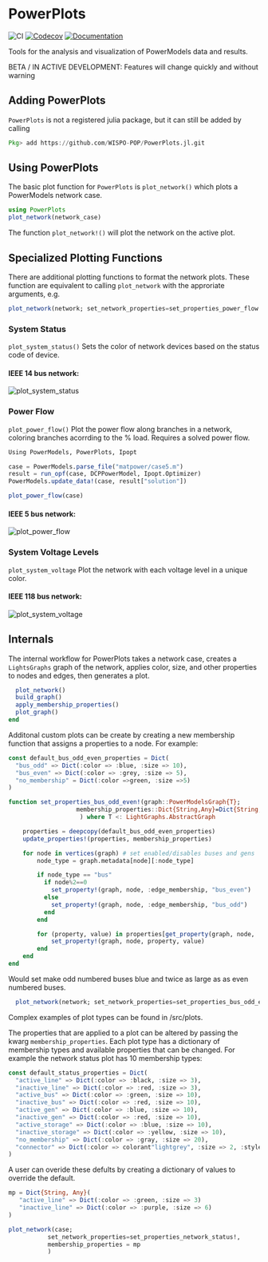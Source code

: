 # PowerPlots

![CI](https://github.com/WISPO-POP/PowerPlots.jl/workflows/CI/badge.svg) [![Codecov](https://codecov.io/gh/WISPO-POP/PowerPlots.jl/branch/master/graph/badge.svg)](https://codecov.io/gh/WISPO-POP/PowerPlots.jl) [![Documentation](https://github.com/WISPO-POP/PowerPlots.jl/workflows/Documentation/badge.svg)](https://wispo-pop.github.io/PowerPlots.jl/dev/)


Tools for the analysis and visualization of PowerModels data and results.

BETA / IN ACTIVE DEVELOPMENT: Features will change quickly and without warning

## Adding PowerPlots
`PowerPlots` is not a registered julia package, but it can still be added by calling

```julia
Pkg> add https://github.com/WISPO-POP/PowerPlots.jl.git
```

## Using PowerPlots

The basic plot function for `PowerPlots` is `plot_network()` which plots a  PowerModels network case.

```julia
using PowerPlots
plot_network(network_case)
```

The function `plot_network!()` will plot the network on the active plot.

## Specialized Plotting Functions

There are additional plotting functions to format the network plots. These function are equivalent to calling `plot_network` with the approriate arguments, e.g.
```julia
plot_network(network; set_network_properties=set_properties_power_flow!)
```

### System Status
`plot_system_status()`
Sets the color of network devices based on the status code of device.

#### IEEE 14 bus network:
![plot_system_status](https://github.com/WISPO-POP/PowerPlots.jl/blob/master/example_plots/network_status.png)


### Power Flow
`plot_power_flow()`
Plot the power flow along branches in a network, coloring branches acorrding to the % load. Requires a solved power flow.
```julia
Using PowerModels, PowerPlots, Ipopt

case = PowerModels.parse_file("matpower/case5.m")
result = run_opf(case, DCPPowerModel, Ipopt.Optimizer)
PowerModels.update_data!(case, result["solution"])

plot_power_flow(case)
```

#### IEEE 5 bus network:
![plot_power_flow](https://github.com/WISPO-POP/PowerPlots.jl/blob/master/example_plots/power_flow.png)

### System Voltage Levels
`plot_system_voltage`
Plot the network with each voltage level in a unique color.

#### IEEE 118 bus network:
![plot_system_voltage](https://github.com/WISPO-POP/PowerPlots.jl/blob/master/example_plots/system_voltage.png)


## Internals

The internal workflow for PowerPlots takes a network case, creates a `LightsGraphs` graph of the network, applies color, size, and other properties to nodes and edges, then generates a plot.

```julia
  plot_network()
  build_graph()
  apply_membership_properties()
  plot_graph()
end
```

Additonal custom plots can be create by creating a new membership function that assigns a properties to a node. For example:

```julia
const default_bus_odd_even_properties = Dict(
  "bus_odd" => Dict(:color => :blue, :size => 10),
  "bus_even" => Dict(:color => :grey, :size => 5),
  "no_membership" = Dict(:color =>green, :size =>5)
)

function set_properties_bus_odd_even!(graph::PowerModelsGraph{T};
                   membership_properties::Dict{String,Any}=Dict{String,Any}(),
                    ) where T <: LightGraphs.AbstractGraph

    properties = deepcopy(default_bus_odd_even_properties)
    update_properties!(properties, membership_properties)

    for node in vertices(graph) # set enabled/disables buses and gens
        node_type = graph.metadata[node][:node_type]

        if node_type == "bus"
          if node%2==0
            set_property!(graph, node, :edge_membership, "bus_even")
          else
            set_property!(graph, node, :edge_membership, "bus_odd")
          end
        end

        for (property, value) in properties[get_property(graph, node, :edge_membership, "no_membership")]
            set_property!(graph, node, property, value)
        end
    end
end
```

Would set make odd numbered buses blue and twice as large as as even numbered buses.

```julia
  plot_network(network; set_network_properties=set_properties_bus_odd_even!)
```

 Complex examples of plot types can be found in /src/plots.

 The properties that are applied to a plot can be altered by passing the kwarg `membership_properties`. Each plot type has a dictionary of membership types and available properties that can be changed.  For example the network status plot has 10 membership types:

 ```julia
 const default_status_properties = Dict(
   "active_line" => Dict(:color => :black, :size => 3),
   "inactive_line" => Dict(:color => :red, :size => 3),
   "active_bus" => Dict(:color => :green, :size => 10),
   "inactive_bus" => Dict(:color => :red, :size => 10),
   "active_gen" => Dict(:color => :blue, :size => 10),
   "inactive_gen" => Dict(:color => :red, :size => 10),
   "active_storage" => Dict(:color => :blue, :size => 10),
   "inactive_storage" => Dict(:color => :yellow, :size => 10),
   "no_membership" => Dict(:color => :gray, :size => 20),
   "connector" => Dict(:color => colorant"lightgrey", :size => 2, :style => :dash)
)
```

 A user can overide these defults by creating a dictionary of values to override the default.

 ```julia
 mp = Dict{String, Any}(
    "active_line" => Dict(:color => :green, :size => 3)
    "inactive_line" => Dict(:color => :purple, :size => 6)
 )

plot_network(case;
            set_network_properties=set_properties_network_status!,
            membership_properties = mp
            )

```
